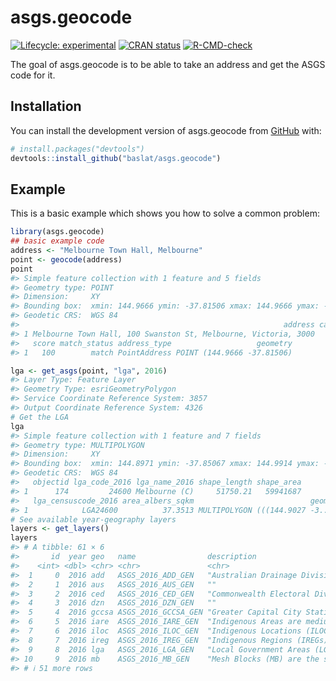 
<!-- README.md is generated from README.Rmd. Please edit that file -->

# asgs.geocode

<!-- badges: start -->

[![Lifecycle:
experimental](https://img.shields.io/badge/lifecycle-experimental-orange.svg)](https://lifecycle.r-lib.org/articles/stages.html#experimental)
[![CRAN
status](https://www.r-pkg.org/badges/version/asgs.geocode)](https://CRAN.R-project.org/package=asgs.geocode)
[![R-CMD-check](https://github.com/baslat/asgs.geocode/actions/workflows/R-CMD-check.yaml/badge.svg)](https://github.com/baslat/asgs.geocode/actions/workflows/R-CMD-check.yaml)
<!-- badges: end -->

The goal of asgs.geocode is to be able to take an address and get the
ASGS code for it.

## Installation

You can install the development version of asgs.geocode from
[GitHub](https://github.com/) with:

``` r
# install.packages("devtools")
devtools::install_github("baslat/asgs.geocode")
```

## Example

This is a basic example which shows you how to solve a common problem:

``` r
library(asgs.geocode)
## basic example code
address <- "Melbourne Town Hall, Melbourne"
point <- geocode(address)
point
#> Simple feature collection with 1 feature and 5 fields
#> Geometry type: POINT
#> Dimension:     XY
#> Bounding box:  xmin: 144.9666 ymin: -37.81506 xmax: 144.9666 ymax: -37.81506
#> Geodetic CRS:  WGS 84
#>                                                           address candidate
#> 1 Melbourne Town Hall, 100 Swanston St, Melbourne, Victoria, 3000         1
#>   score match_status address_type                   geometry
#> 1   100        match PointAddress POINT (144.9666 -37.81506)

lga <- get_asgs(point, "lga", 2016)
#> Layer Type: Feature Layer
#> Geometry Type: esriGeometryPolygon
#> Service Coordinate Reference System: 3857
#> Output Coordinate Reference System: 4326
# Get the LGA
lga
#> Simple feature collection with 1 feature and 7 fields
#> Geometry type: MULTIPOLYGON
#> Dimension:     XY
#> Bounding box:  xmin: 144.8971 ymin: -37.85067 xmax: 144.9914 ymax: -37.77545
#> Geodetic CRS:  WGS 84
#>   objectid lga_code_2016 lga_name_2016 shape_length shape_area
#> 1      174         24600 Melbourne (C)     51750.21   59941687
#>   lga_censuscode_2016 area_albers_sqkm                          geoms
#> 1            LGA24600          37.3513 MULTIPOLYGON (((144.9027 -3...
# See available year-geography layers
layers <- get_layers()
layers
#> # A tibble: 61 × 6
#>       id  year geo   name                description                       url  
#>    <int> <dbl> <chr> <chr>               <chr>                             <chr>
#>  1     0  2016 add   ASGS_2016_ADD_GEN   "Australian Drainage Divisions (… http…
#>  2     1  2016 aus   ASGS_2016_AUS_GEN   ""                                http…
#>  3     2  2016 ced   ASGS_2016_CED_GEN   "Commonwealth Electoral Division… http…
#>  4     3  2016 dzn   ASGS_2016_DZN_GEN   ""                                http…
#>  5     4  2016 gccsa ASGS_2016_GCCSA_GEN "Greater Capital City Statistica… http…
#>  6     5  2016 iare  ASGS_2016_IARE_GEN  "Indigenous Areas are medium siz… http…
#>  7     6  2016 iloc  ASGS_2016_ILOC_GEN  "Indigenous Locations (ILOCs) ar… http…
#>  8     7  2016 ireg  ASGS_2016_IREG_GEN  "Indigenous Regions (IREGs) are … http…
#>  9     8  2016 lga   ASGS_2016_LGA_GEN   "Local Government Areas (LGAs) a… http…
#> 10     9  2016 mb    ASGS_2016_MB_GEN    "Mesh Blocks (MB) are the smalle… http…
#> # ℹ 51 more rows
```

